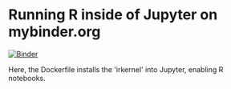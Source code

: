 # Running R inside of Jupyter on mybinder.org

[![Binder](http://mybinder.org/badge.svg)](http://mybinder.org/repo/ctb/2016-mybinder-irkernel)

Here, the Dockerfile installs the 'irkernel' into Jupyter, enabling R
notebooks.
